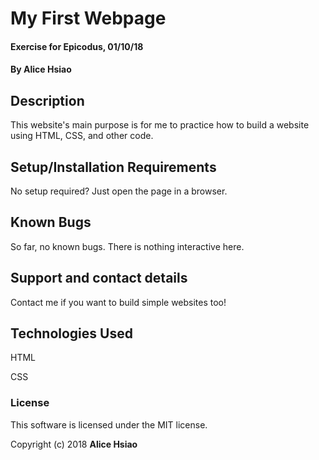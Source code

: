 # My First Webpage

#### Exercise for Epicodus, 01/10/18

#### By Alice Hsiao

## Description

This website's main purpose is for me to practice how to build a website using HTML, CSS, and other code.

## Setup/Installation Requirements

No setup required? Just open the page in a browser.

## Known Bugs

So far, no known bugs. There is nothing interactive here.

## Support and contact details

Contact me if you want to build simple websites too!

## Technologies Used

HTML

CSS

### License

This software is licensed under the MIT license.

Copyright (c) 2018 **Alice Hsiao**
